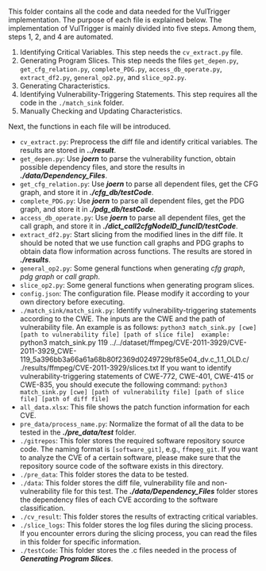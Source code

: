 This folder contains all the code and data needed for the VulTrigger implementation. The purpose of each file is explained below.
The implementation of VulTrigger is mainly divided into five steps. Among them, steps 1, 2, and 4 are automated.
1. Identifying Critical Variables. This step needs the `cv_extract.py` file.
2. Generating Program Slices. This step needs the files `get_depen.py`, `get_cfg_relation.py`, `complete_PDG.py`, `access_db_operate.py`, `extract_df2.py`, `general_op2.py`, and `slice_op2.py`.
4. Generating Characteristics.
5. Identifying Vulnerability-Triggering Statements. This step requires all the code in the `./match_sink` folder.
6. Manually Checking and Updating Characteristics.

Next, the functions in each file will be introduced.
-  `cv_extract.py`: Preprocess the diff file and identify critical variables. The results are stored in ***../result***.
-  `get_depen.py`: Use ***joern*** to parse the vulnerability function, obtain possible dependency files, and store the results in ***./data/Dependency_Files***.
-  `get_cfg_relation.py`: Use ***joern*** to parse all dependent files, get the CFG graph, and store it in ***./cfg_db/testCode***.
-  `complete_PDG.py`: Use ***joern*** to parse all dependent files, get the PDG graph, and store it in ***./pdg_db/testCode***.
- `access_db_operate.py`: Use ***joern*** to parse all dependent files, get the call graph, and store it in ***./dict_call2cfgNodeID_funcID/testCode***.
- `extract_df2.py`: Start slicing from the modified lines in the diff file. It should be noted that we use function call graphs and PDG graphs to obtain data flow information across functions. The results are stored in ***./results***.
- `general_op2.py`: Some general functions when generating *cfg graph*, *pdg graph* or *call graph*.
- `slice_op2.py`: Some general functions when generating program slices.
- `config.json`: The configuration file. Please modify it according to your own directory before executing.
- `./match_sink/match_sink.py`: Identify vulnerability-triggering statements according to the CWE. The inputs are the CWE and the path of vulnerability file. An example is as follows:
	`python3 match_sink.py [cwe] [path to vulnerability file] [path of slice file] 
	example:
	`python3 match_sink.py 119 ../../dataset/ffmpeg/CVE-2011-3929/CVE-2011-3929_CWE-119_5a396bb3a66a61a68b80f2369d0249729bf85e04_dv.c_1.1_OLD.c/ ./results/ffmpeg/CVE-2011-3929/slices.txt
	If you want to identify vulnerability-triggering statements of CWE-772, CWE-401, CWE-415 or CWE-835, you should execute the following command:
	`python3 match_sink.py [cwe] [path of vulnerability file] [path of slice file] [path of diff file]`
- `all_data.xlsx`: This file shows the patch function information for each CVE.
- `pre_data/process_name.py`: Normalize the format of all the data to be tested in the ***./pre_data/test*** folder.
- `./gitrepos`: This foler stores the required software repository source code. The naming format is `[software_git]`, e.g., `ffmpeg_git`. If you want to analyze the CVE of a certain software, please make sure that the repository source code of the software exists in this directory.
- `./pre_data`: This folder stores the data to be tested.
- `./data`: This folder stores the diff file, vulnerability file and non-vulnerability file for this test. The ***./data/Dependency_Files*** folder stores the dependency files of each CVE according to the software classification.
- `./cv_result`: This folder stores the results of extracting critical variables.
- `./slice_logs`: This folder stores the log files during the slicing process. If you encounter errors during the slicing process, you can read the files in this folder for specific information.
- `./testCode`: This folder stores the .c files needed in the process of ***Generating Program Slices***.

